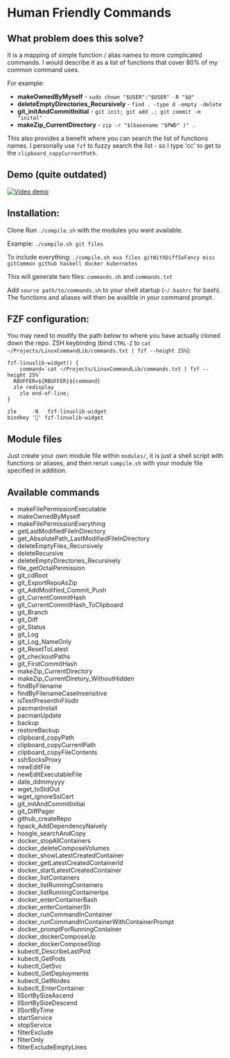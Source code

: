 # Human Friendly Commands

## What problem does this solve?

It is a mapping of simple function / alias names to more complicated commands. I would describe it as a list of functions that cover 80% of my common command uses.

For example:
- **makeOwnedByMyself** - `sudo chown "$USER":"$USER" -R "$@"`
- **deleteEmptyDirectories_Recursively** - `find . -type d -empty -delete`
- **git_initAndCommitInitial** - `git init; git add .; git commit -m "inital" `
- **makeZip_CurrentDirectory**  - `zip -r "$(basename "$PWD" )" . `

This also provides a benefit where you can search the list of functions names. I personally use `fzf` to fuzzy search the list - so I type 'cc' to get to the `clipboard_copyCurrentPath`. 


## Demo (quite outdated)
[![Video demo](http://img.youtube.com/vi/Rv776AD46Lc/0.jpg)](http://www.youtube.com/watch?v=Rv776AD46Lc "Video demo") 

## Installation:
Clone
Run `./compile.sh` with the modules you want available.

Example:
`./compile.sh git files`

To include everything:
`./compile.sh exa files gitWithDiffSoFancy misc gitCommon github haskell docker kubernetes`

This will generate two files:
`commands.sh` and `commands.txt`

Add `source path/to/commands.sh` to your shell startup (`~/.bashrc` for bash). The functions and aliases will then be availble in your command prompt.

## FZF configuration: 

You may need to modify the path below to where you have actually cloned down the repo.
ZSH keybindng (bind `CTRL-Z` to `cat ~/Projects/LinuxCommandLib/commands.txt | fzf --height 25%`):

```
fzf-linuxlib-widget() {
	command=`cat ~/Projects/LinuxCommandLib/commands.txt | fzf --height 25%`
  RBUFFER=${RBUFFER}${command}
  zle redisplay
	zle end-of-line;
}

zle     -N   fzf-linuxlib-widget
bindkey '' fzf-linuxlib-widget
```

## Module files

Just create your own module file within `modules/`, it is just a shell script with functions or aliases, and then rerun `compile.sh` with your module file specified in addition.

## Available commands

- makeFilePermissionExecutable
- makeOwnedByMyself
- makeFilePermissionEverything
- getLastModifiedFileInDirectory
- get_AbsolutePath_LastModifiedFileInDirectory
- deleteEmptyFiles_Recursively
- deleteRecursive
- deleteEmptyDirectories_Recursively
- file_getOctalPermission
- git_cdRoot
- git_ExportRepoAsZip
- git_AddModified_Commit_Push
- git_CurrentCommitHash
- git_CurrentCommitHash_ToClipboard
- git_Branch
- git_Diff
- git_Status
- git_Log
- git_Log_NameOnly
- git_ResetToLatest
- git_checkoutPaths
- git_FirstCommitHash
- makeZip_CurrentDirectory
- makeZip_CurrentDiretory_WithoutHidden
- findByFilename
- findByFilenameCaseInsensitive
- isTextPresentInFilodir
- pacmanInstall 
- pacmanUpdate 
- backup 
- restoreBackup 
- clipboard_copyPath 
- clipboard_copyCurrentPath 
- clipboard_copyFileContents 
- sshSocksProxy
- newEditFile
- newEditExecutableFile
- date_ddmmyyyy 
- wget_toStdOut
- wget_ignoreSslCert
- git_initAndCommitInitial
- git_DiffPager
- github_createRepo
- hpack_AddDependencyNaively
- hoogle_searchAndCopy
- docker_stopAllContainers
- docker_deleteComposeVolumes
- docker_showLatestCreatedContainer
- docker_getLatestCreatedContainerId
- docker_startLatestCreatedContainer
- docker_listContainers
- docker_listRunningContainers
- docker_listRunningContainerIps
- docker_enterContainerBash
- docker_enterContainerSh
- docker_runCommandInContainer
- docker_runCommandInContainerWithContainerPrompt
- docker_promptForRunningContainer
- docker_dockerComposeUp
- docker_dockerComposeStop
- kubectl_DescribeLastPod
- kubectl_GetPods
- kubectl_GetSvc
- kubectl_GetDeployments
- kubectl_GetNodes
- kubectl_EnterContainer
- llSortBySizeAscend
- llSortBySizeDescend
- llSortByTime
- startService
- stopService
- filterExclude
- filterOnly
- filterExcludeEmptyLines
